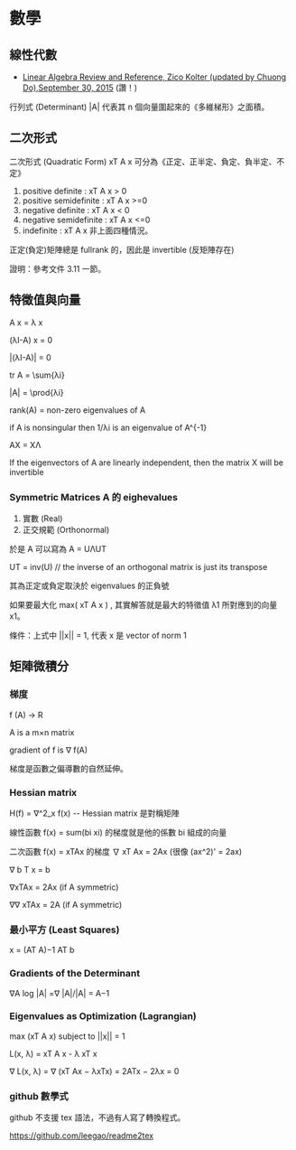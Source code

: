 # 數學

## 線性代數

* [Linear Algebra Review and Reference, Zico Kolter (updated by Chuong Do),September 30, 2015](http://cs229.stanford.edu/section/cs229-linalg.pdf) (讚！)

行列式 (Determinant) |A| 代表其 n 個向量圍起來的《多維梯形》之面積。

## 二次形式

二次形式 (Quadratic Form) xT A x 可分為《正定、正半定、負定、負半定、不定》

1. positive definite : xT A x > 0
2. positive semidefinite : xT A x >=0
3. negative definite : xT A x < 0
4. negative semidefinite : xT A x <=0
5. indefinite : xT A x 非上面四種情況。

正定(負定)矩陣總是 fullrank 的，因此是 invertible (反矩陣存在)

證明：參考文件 3.11 一節。

## 特徵值與向量

A x = λ x

(λI-A) x = 0

|(λI-A)| = 0

tr A = \sum{λi}

|A| = \prod{λi}

rank(A) = non-zero eigenvalues of A

if A is nonsingular then 1/λi is an eigenvalue of A^{-1}

AX = XΛ

If the eigenvectors of A are linearly independent, then the matrix X will be invertible

### Symmetric Matrices A 的 eighevalues

1. 實數 (Real)
2. 正交規範 (Orthonormal)

於是 A 可以寫為 A = UΛUT

UT = inv(U)  // the inverse of an orthogonal matrix is just its transpose

其為正定或負定取決於 eigenvalues 的正負號

如果要最大化 max( xT A x ) , 其實解答就是最大的特徵值 λ1 所對應到的向量 x1。

條件：上式中 ||x|| = 1, 代表 x 是 vector of norm 1

## 矩陣微積分

### 梯度

f (A) → R

A is a m×n matrix

gradient of f is ∇ f(A)

梯度是函數之偏導數的自然延伸。

### Hessian matrix

H(f) = ∇^2_x f(x) -- Hessian matrix 是對稱矩陣

線性函數 f(x) = sum(bi xi) 的梯度就是他的係數 bi 組成的向量

二次函數 f(x) = xTAx 的梯度 ∇ xT Ax = 2Ax (很像 (ax^2)' = 2ax)

∇ b T x = b

∇xTAx = 2Ax (if A symmetric)

∇∇ xTAx = 2A (if A symmetric)

### 最小平方 (Least Squares)

x = (AT A)−1 AT b

### Gradients of the Determinant

∇A log |A| =∇ |A|/|A| = A−1

###  Eigenvalues as Optimization (Lagrangian)

max (xT A x) subject to ||x|| = 1

L(x, λ) = xT A x - λ xT x

∇ L(x, λ) = ∇ (xT Ax − λxTx) = 2ATx − 2λx = 0


### github 數學式

github 不支援 tex 語法，不過有人寫了轉換程式。

https://github.com/leegao/readme2tex